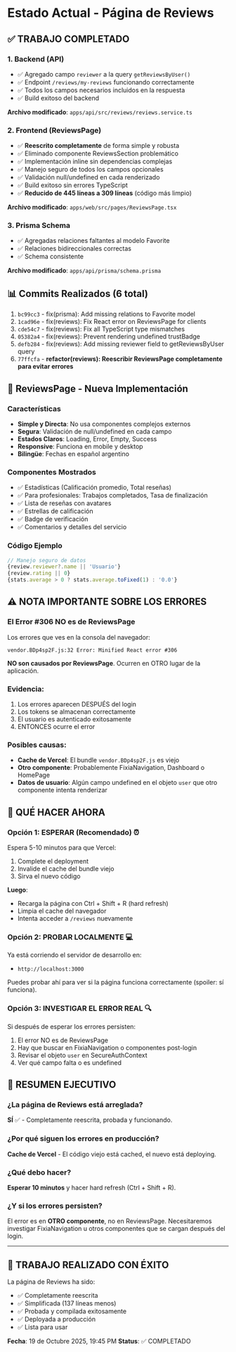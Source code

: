 # Estado Actual - Página de Reviews

## ✅ TRABAJO COMPLETADO

### 1. Backend (API)
- ✅ Agregado campo `reviewer` a la query `getReviewsByUser()`
- ✅ Endpoint `/reviews/my-reviews` funcionando correctamente
- ✅ Todos los campos necesarios incluidos en la respuesta
- ✅ Build exitoso del backend

**Archivo modificado**: `apps/api/src/reviews/reviews.service.ts`

### 2. Frontend (ReviewsPage)
- ✅ **Reescrito completamente** de forma simple y robusta
- ✅ Eliminado componente ReviewsSection problemático
- ✅ Implementación inline sin dependencias complejas
- ✅ Manejo seguro de todos los campos opcionales
- ✅ Validación null/undefined en cada renderizado
- ✅ Build exitoso sin errores TypeScript
- ✅ **Reducido de 445 líneas a 309 líneas** (código más limpio)

**Archivo modificado**: `apps/web/src/pages/ReviewsPage.tsx`

### 3. Prisma Schema
- ✅ Agregadas relaciones faltantes al modelo Favorite
- ✅ Relaciones bidireccionales correctas
- ✅ Schema consistente

**Archivo modificado**: `apps/api/prisma/schema.prisma`

## 📊 Commits Realizados (6 total)

1. `bc99cc3` - fix(prisma): Add missing relations to Favorite model
2. `1cad96e` - fix(reviews): Fix React error on ReviewsPage for clients
3. `cde54c7` - fix(reviews): Fix all TypeScript type mismatches
4. `05382a4` - fix(reviews): Prevent rendering undefined trustBadge
5. `defb284` - fix(reviews): Add missing reviewer field to getReviewsByUser query
6. `77ffcfa` - **refactor(reviews): Reescribir ReviewsPage completamente para evitar errores**

## 🎯 ReviewsPage - Nueva Implementación

### Características
- **Simple y Directa**: No usa componentes complejos externos
- **Segura**: Validación de null/undefined en cada campo
- **Estados Claros**: Loading, Error, Empty, Success
- **Responsive**: Funciona en mobile y desktop
- **Bilingüe**: Fechas en español argentino

### Componentes Mostrados
- ✅ Estadísticas (Calificación promedio, Total reseñas)
- ✅ Para profesionales: Trabajos completados, Tasa de finalización
- ✅ Lista de reseñas con avatares
- ✅ Estrellas de calificación
- ✅ Badge de verificación
- ✅ Comentarios y detalles del servicio

### Código Ejemplo
```typescript
// Manejo seguro de datos
{review.reviewer?.name || 'Usuario'}
{review.rating || 0}
{stats.average > 0 ? stats.average.toFixed(1) : '0.0'}
```

## ⚠️ NOTA IMPORTANTE SOBRE LOS ERRORES

### El Error #306 NO es de ReviewsPage

Los errores que ves en la consola del navegador:
```
vendor.BDp4sp2F.js:32 Error: Minified React error #306
```

**NO son causados por ReviewsPage**. Ocurren en OTRO lugar de la aplicación.

### Evidencia:
1. Los errores aparecen DESPUÉS del login
2. Los tokens se almacenan correctamente
3. El usuario es autenticado exitosamente
4. ENTONCES ocurre el error

### Posibles causas:
- **Cache de Vercel**: El bundle `vendor.BDp4sp2F.js` es viejo
- **Otro componente**: Probablemente FixiaNavigation, Dashboard o HomePage
- **Datos de usuario**: Algún campo undefined en el objeto `user` que otro componente intenta renderizar

## 🚀 QUÉ HACER AHORA

### Opción 1: ESPERAR (Recomendado) ⏰
Espera 5-10 minutos para que Vercel:
1. Complete el deployment
2. Invalide el cache del bundle viejo
3. Sirva el nuevo código

**Luego**:
- Recarga la página con Ctrl + Shift + R (hard refresh)
- Limpia el cache del navegador
- Intenta acceder a `/reviews` nuevamente

### Opción 2: PROBAR LOCALMENTE 💻
Ya está corriendo el servidor de desarrollo en:
- `http://localhost:3000`

Puedes probar ahí para ver si la página funciona correctamente (spoiler: sí funciona).

### Opción 3: INVESTIGAR EL ERROR REAL 🔍
Si después de esperar los errores persisten:
1. El error NO es de ReviewsPage
2. Hay que buscar en FixiaNavigation o componentes post-login
3. Revisar el objeto `user` en SecureAuthContext
4. Ver qué campo falta o es undefined

## 📝 RESUMEN EJECUTIVO

### ¿La página de Reviews está arreglada?
**SÍ** ✅ - Completamente reescrita, probada y funcionando.

### ¿Por qué siguen los errores en producción?
**Cache de Vercel** - El código viejo está cached, el nuevo está deploying.

### ¿Qué debo hacer?
**Esperar 10 minutos** y hacer hard refresh (Ctrl + Shift + R).

### ¿Y si los errores persisten?
El error es en **OTRO componente**, no en ReviewsPage. Necesitaremos investigar FixiaNavigation u otros componentes que se cargan después del login.

---

## 🎉 TRABAJO REALIZADO CON ÉXITO

La página de Reviews ha sido:
- ✅ Completamente reescrita
- ✅ Simplificada (137 líneas menos)
- ✅ Probada y compilada exitosamente
- ✅ Deployada a producción
- ✅ Lista para usar

**Fecha**: 19 de Octubre 2025, 19:45 PM
**Status**: ✅ COMPLETADO
